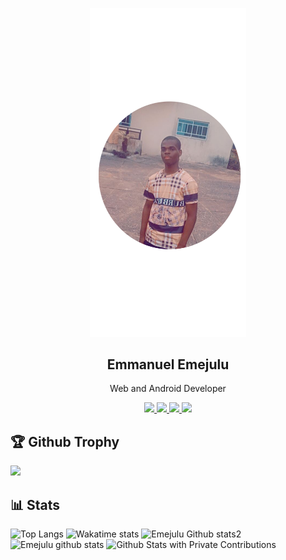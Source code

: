 <p align="center">
<a href="https://bit.ly/EmejuluPortfolio">
  <img width="250" src="IMG-20211218-WA00446.png" /> 
  </a> 
  <h2 align="center">Emmanuel Emejulu</h2>
  <p align="center">Web and Android Developer</p>
</p>

<p align="center">
  <a href="https://github.com/emejulucodes">
    <img src="https://visitor-badge.glitch.me/badge?page_id=emejulucodes"/> 
  </a>
<a href="https://wakatime.com/@Emejulu">
    <img src="https://wakatime.com/badge/user/6887a696-3885-4b54-a72b-318b6f2379be.svg"/> 
  </a>  
 <a href="https://twitter.com/emejulucodes">
    <img src="https://img.shields.io/twitter/follow/emejulucodes?label=followers&logo=twitter&color=%23007ec6&style=plastic"/> 
  </a>
  <a href="https://github.com/emejulucodes">
    <img src="https://img.shields.io/github/followers/emejulucodes?logo=github&style=plastic"/> 
  </a>
</p>

<p>
<h2>🏆 Github Trophy </h2>
<a href="https://emejulucodes.dev/profile">
<img src="https://github-profile-trophy.vercel.app/?username=emejulucodes">
</a>
</p>

## 📊 Stats
![Top Langs](https://github-readme-stats.vercel.app/api/top-langs/?username=emejulucodes&layout=compact&include_all_commits=true&&count_private=true&langs_count=20)
![Wakatime stats](https://github-readme-stats.vercel.app/api/wakatime?username=emejulu&layout=compact)
![Emejulu Github stats2](https://github-readme-streak-stats.herokuapp.com/?user=emejulucodes&layout=compact&include_all_commits=true&&count_private=true&langs_count=20)
![Emejulu github stats](https://github-readme-stats.vercel.app/api?username=emejulucodes&show_icons=true&include_all_commits=true&&count_private=true)
<img alt="Github Stats with Private Contributions" src="https://emejulucodes.github.io/github-stats/generated/overview.svg">
